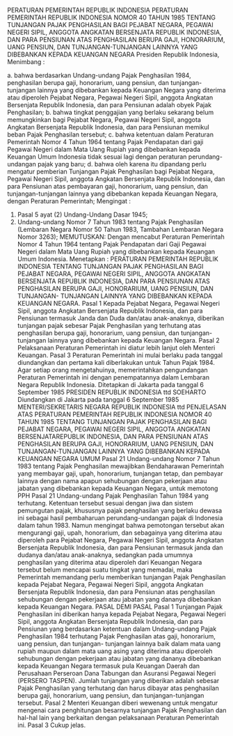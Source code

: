  PERATURAN PEMERINTAH REPUBLIK INDONESIA PERATURAN PEMERINTAH REPUBLIK INDONESIA NOMOR 40 TAHUN 1985 TENTANG TUNJANGAN PAJAK PENGHASILAN BAGI PEJABAT NEGARA, PEGAWAI NEGERI SIPIL, ANGGOTA ANGKATAN BERSENJATA REPUBLIK INDONESIA, DAN PARA PENSIUNAN ATAS PENGHASILAN BERUPA GAJI, HONORARIUM, UANG PENSIUN, DAN TUNJANGAN-TUNJANGAN LAINNYA YANG DIBEBANKAN KEPADA KEUANGAN NEGARA Presiden Republik Indonesia,
Menimbang :

a. bahwa berdasarkan Undang-undang Pajak Penghasilan 1984, penghasilan berupa gaji, honorarium, uang pensiun, dan tunjangan-tunjangan lainnya yang dibebankan kepada Keuangan Negara yang diterima atau diperoleh Pejabat Negara, Pegawai Negeri Sipil, anggota Angkatan Bersenjata Republik Indonesia, dan para Pensiunan adalah obyek Pajak Penghasilan;
b. bahwa tingkat penggajian yang berlaku sekarang belum memungkinkan bagi Pejabat Negara, Pegawai Negeri Sipil, anggota Angkatan Bersenjata Republik Indonesia, dan para Pensiunan memikul beban Pajak Penghasilan tersebut;
c. bahwa ketentuan dalam Peraturan Pemerintah Nomor 4 Tahun 1964 tentang Pajak Pendapatan dari gaji Pegawai Negeri dalam Mata Uang Rupiah yang dibebankan kepada Keuangan Umum Indonesia tidak sesuai lagi dengan peraturan perundang-undangan pajak yang baru;
d. bahwa oleh karena itu dipandang perlu mengatur pemberian Tunjangan Pajak Penghasilan bagi Pejabat Negara, Pegawai Negeri Sipil, anggota Angkatan Bersenjata Republik Indonesia, dan para Pensiunan atas pembayaran gaji, honorarium, uang pensiun, dan tunjangan-tunjangan lainnya yang dibebankan kepada Keuangan Negara, dengan Peraturan Pemerintah;
Mengingat :

1. Pasal 5 ayat (2) Undang-Undang Dasar 1945;
2. Undang-undang Nomor 7 Tahun 1983 tentang Pajak Penghasilan (Lembaran Negara Nomor 50 Tahun 1983, Tambahan Lembaran Negara Nomor 3263);
MEMUTUSKAN:
 Dengan mencabut Peraturan Pemerintah Nomor 4 Tahun 1964 tentang Pajak Pendapatan dari Gaji Pegawai Negeri dalam Mata Uang Rupiah yang dibebankan kepada Keuangan Umum Indonesia. Menetapkan : PERATURAN PEMERINTAH REPUBLIK INDONESIA TENTANG TUNJANGAN PAJAK PENGHASILAN BAGI PEJABAT NEGARA, PEGAWAI NEGERI SIPIL, ANGGOTA ANGKATAN BERSENJATA REPUBLIK INDONESIA, DAN PARA PENSIUNAN ATAS PENGHASILAN BERUPA GAJI, HONORARIUM, UANG PENSIUN, DAN TUNJANGAN- TUNJANGAN LAINNYA YANG DIBEBANKAN KEPADA KEUANGAN NEGARA.
Pasal 1
Kepada Pejabat Negara, Pegawai Negeri Sipil, anggota Angkatan Bersenjata Republik Indonesia, dan para Pensiunan termasuk Janda dan Duda dan/atau anak-anaknya, diberikan tunjangan pajak sebesar Pajak Penghasilan yang terhutang atas penghasilan berupa gaji, honorarium, uang pensiun, dan tunjangan-tunjangan lainnya yang dibebankan kepada Keuangan Negara.
Pasal 2
Pelaksanaan Peraturan Pemerintah ini diatur lebih lanjut oleh Menteri Keuangan.
Pasal 3
Peraturan Pemerintah ini mulai berlaku pada tanggal diundangkan dan pertama kali diberlakukan untuk Tahun Pajak 1984.
Agar setiap orang mengetahuinya, memerintahkan pengundangan Peraturan Pemerintah ini dengan penempatannya dalam Lembaran Negara Republik Indonesia. Ditetapkan di Jakarta pada tanggal 6 September 1985 PRESIDEN REPUBLIK INDONESIA ttd SOEHARTO Diundangkan di Jakarta pada tanggal 6 September 1985 MENTERI/SEKRETARIS NEGARA REPUBLIK INDONESIA ttd PENJELASAN ATAS PERATURAN PEMERINTAH REPUBLIK INDONESIA NOMOR 40 TAHUN 1985 TENTANG TUNJANGAN PAJAK PENGHASILAN BAGI PEJABAT NEGARA, PEGAWAI NEGERI SIPIL, ANGGOTA ANGKATAN BERSENJATAREPUBLIK INDONESIA, DAN PARA PENSIUNAN ATAS PENGHASILAN BERUPA GAJI, HONORARIUM, UANG PENSIUN, DAN TUNJANGAN-TUNJANGAN LAINNYA YANG DIBEBANKAN KEPADA KEUANGAN NEGARA UMUM Pasal 21 Undang-undang Nomor 7 Tahun 1983 tentang Pajak Penghasilan mewajibkan Bendaharawan Pemerintah yang membayar gaji, upah, honorarium, tunjangan tetap, dan pembayar lainnya dengan nama apapun sehubungan dengan pekerjaan atau jabatan yang dibebankan kepada Keuangan Negara, untuk memotong PPH Pasal 21 Undang-undang Pajak Penghasilan Tahun 1984 yang terhutang. Ketentuan tersebut sesuai dengan jiwa dan sistem pemungutan pajak, khususnya pajak penghasilan yang berlaku dewasa ini sebagai hasil pembaharuan perundang-undangan pajak di Indonesia dalam tahun 1983. Namun mengingat bahwa pemotongan tersebut akan mengurangi gaji, upah, honorarium, dan sebagainya yang diterima atau diperoleh para Pejabat Negara, Pegawai Negeri Sipil, anggota Angkatan Bersenjata Republik Indonesia, dan para Pensiunan termasuk janda dan dudanya dan/atau anak-anaknya, sedangkan pada umumnya penghasilan yang diterima atau diperoleh dari Keuangan Negara tersebut belum mencapai suatu tingkat yang memadai, maka Pemerintah memandang perlu memberikan tunjangan Pajak Penghasilan kepada Pejabat Negara, Pegawai Negeri Sipil, anggota Angkatan Bersenjata Republik Indonesia, dan para Pensiunan atas penghasilan sehubungan dengan pekerjaan atau jabatan yang dananya dibebankan kepada Keuangan Negara. PASAL DEMI PASAL
Pasal 1
Tunjangan Pajak Penghasilan ini diberikan hanya kepada Pejabat Negara, Pegawai Negeri Sipil, anggota Angkatan Bersenjata Republik Indonesia, dan para Pensiunan yang berdasarkan ketentuan dalam Undang-undang Pajak Penghasilan 1984 terhutang Pajak Penghasilan atas gaji, honorarium, uang pensiun, dan tunjangan- tunjangan lainnya baik dalam mata uang rupiah maupun dalam mata uang asing yang diterima atau diperoleh sehubungan dengan pekerjaan atau jabatan yang dananya dibebankan kepada Keuangan Negara termasuk pula Keuangan Daerah dan Perusahaan Perseroan Dana Tabungan dan Asuransi Pegawai Negeri (PERSERO TASPEN). Jumlah tunjangan yang diberikan adalah sebesar Pajak Penghasilan yang terhutang dan harus dibayar atas penghasilan berupa gaji, honorarium, uang pensiun, dan tunjangan-tunjangan tersebut.
Pasal 2
Menteri Keuangan diberi wewenang untuk mengatur mengenai cara penghitungan besarnya tunjangan Pajak Penghasilan dan hal-hal lain yang berkaitan dengan pelaksanaan Peraturan Pemerintah ini.
Pasal 3
Cukup jelas.